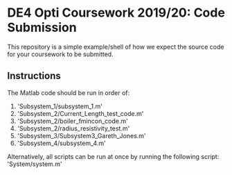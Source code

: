 DE4 Opti Coursework 2019/20: Code Submission
============
This repository is a simple example/shell of how we expect the source code for
your coursework to be submitted. 

Instructions
----------

The Matlab code should be run in order of:
1. 'Subsystem_1/subsystem_1.m'
2. 'Subsystem_2/Current_Length_test_code.m'
3. 'Subsystem_2/boiler_fmincon_code.m'
4. 'Subsystem_2/radius_resistivity_test.m'
5. 'Subsystem_3/Subsystem3_Gareth_Jones.m'
6. 'Subsystem_4/subsystem_4.m'

Alternatively, all scripts can be run at once by running the following script:
'System/system.m'
